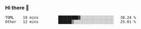 ### Hi there 👋

<!--
**berkus/berkus** is a ✨ _special_ ✨ repository because its `README.md` (this file) appears on your GitHub profile.

Here are some ideas to get you started:

- 🔭 I’m currently working on ...
- 🌱 I’m currently learning ...
- 👯 I’m looking to collaborate on ...
- 🤔 I’m looking for help with ...
- 💬 Ask me about ...
- 📫 How to reach me: ...
- 😄 Pronouns: ...
- ⚡ Fun fact: ...
-->

<!--START_SECTION:waka-->

```text
TOML    19 mins         █████████▓░░░░░░░░░░░░░░░   38.24 %
Other   12 mins         ██████▒░░░░░░░░░░░░░░░░░░   25.01 %
```

<!--END_SECTION:waka-->
